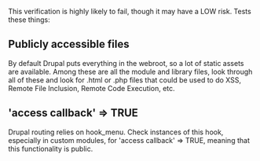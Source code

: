 This verification is highly likely to fail, though it may have a LOW risk. 
Tests these things:

## Publicly accessible files
By default Drupal puts everything in the webroot, so a lot of static assets are available. Among these are all the module and library files, look through all of these and look for .html or .php files that could be used to do XSS, Remote File Inclusion, Remote Code Execution, etc.

## 'access callback' => TRUE
Drupal routing relies on hook_menu. Check instances of this hook, especially in custom modules, for 'access callback' => TRUE, meaning that this functionality is public.